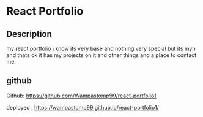 # React Portfolio

## Description
my react portfolio i know its very base and nothing very special but its myn and thats ok it has my projects on it and other things and a place to contact me.

## github

Github: https://github.com/Wampastomp99/react-portfolio1

deployed : https://wampastomp99.github.io/react-portfolio1/

